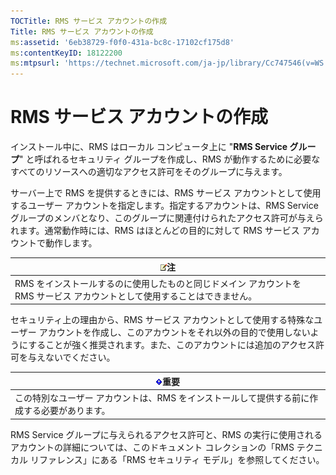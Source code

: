 ```yaml
---
TOCTitle: RMS サービス アカウントの作成
Title: RMS サービス アカウントの作成
ms:assetid: '6eb38729-f0f0-431a-bc8c-17102cf175d8'
ms:contentKeyID: 18122200
ms:mtpsurl: 'https://technet.microsoft.com/ja-jp/library/Cc747546(v=WS.10)'
---
```


RMS サービス アカウントの作成
=============================

インストール中に、RMS はローカル コンピュータ上に "**RMS Service グループ**" と呼ばれるセキュリティ グループを作成し、RMS が動作するために必要なすべてのリソースへの適切なアクセス許可をそのグループに与えます。

サーバー上で RMS を提供するときには、RMS サービス アカウントとして使用するユーザー アカウントを指定します。指定するアカウントは、RMS Service グループのメンバとなり、このグループに関連付けられたアクセス許可が与えられます。通常動作時には、RMS はほとんどの目的に対して RMS サービス アカウントで動作します。

| ![](images/Cc747546.note(WS.10).gif)注                                                       |
|---------------------------------------------------------------------------------------------------------------------------|
| RMS をインストールするのに使用したものと同じドメイン アカウントを RMS サービス アカウントとして使用することはできません。 |

セキュリティ上の理由から、RMS サービス アカウントとして使用する特殊なユーザー アカウントを作成し、このアカウントをそれ以外の目的で使用しないようにすることが強く推奨されます。また、このアカウントには追加のアクセス許可を与えないでください。

| ![](images/Cc747546.Important(WS.10).gif)重要                  |
|---------------------------------------------------------------------------------------------|
| この特別なユーザー アカウントは、RMS をインストールして提供する前に作成する必要があります。 |

RMS Service グループに与えられるアクセス許可と、RMS の実行に使用されるアカウントの詳細については、このドキュメント コレクションの「RMS テクニカル リファレンス」にある「RMS セキュリティ モデル」を参照してください。
